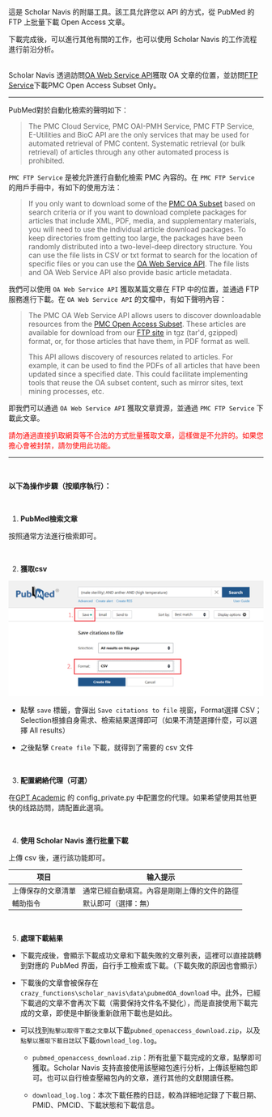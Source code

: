 這是 Scholar Navis 的附屬工具。該工具允許您以 API 的方式，從 PubMed 的 FTP 上批量下載 Open Access 文章。

下載完成後，可以進行其他有關的工作，也可以使用 Scholar Navis 的工作流程進行前沿分析。

<br>Scholar Navis 透過訪問<a href="https://www.ncbi.nlm.nih.gov/pmc/tools/oa-service/" target="_blank">OA Web Service API</a>獲取 OA 文章的位置，並訪問<a href="https://www.ncbi.nlm.nih.gov/pmc/tools/ftp/" target="_blank">FTP Service</a>下載PMC Open Access Subset Only。

---------------------------

PubMed對於自動化檢索的聲明如下：

>  The PMC Cloud Service, PMC OAI-PMH Service, PMC FTP Service, E-Utilities and BioC API are the only services that may be used for automated retrieval of PMC content. Systematic retrieval (or bulk retrieval) of articles through any other automated process is prohibited.

`PMC FTP Service` 是被允許進行自動化檢索 PMC 內容的。在 `PMC FTP Service` 的用戶手冊中，有如下的使用方法：

> If you only want to download some of the [PMC OA Subset](https://www.ncbi.nlm.nih.gov/pmc/tools/openftlist/) based on search criteria or if you want to download complete packages for articles that include XML, PDF, media, and supplementary materials, you will need to use the individual article download packages. To keep directories from getting too large, the packages have been randomly distributed into a two-level-deep directory structure. You can use the file lists in CSV or txt format to search for the location of specific files or you can use the [OA Web Service API](https://www.ncbi.nlm.nih.gov/pmc/tools/oa-service/). The file lists and OA Web Service API also provide basic article metadata.

我們可以使用 `OA Web Service API` 獲取某篇文章在 FTP 中的位置，並通過 FTP 服務進行下載。在 `OA Web Service API` 的文檔中，有如下聲明內容： 

> The PMC OA Web Service API allows users to discover downloadable resources from the [PMC Open Access Subset](https://www.ncbi.nlm.nih.gov/pmc/tools/openftlist/). These articles are available for download from our [FTP site](https://www.ncbi.nlm.nih.gov/pmc/tools/ftp/) in tgz (tar'd, gzipped) format, or, for those articles that have them, in PDF format as well.
> 
> This API allows discovery of resources related to articles. For example, it can be used to find the PDFs of all articles that have been updated since a specified date. This could facilitate implementing tools that reuse the OA subset content, such as mirror sites, text mining processes, etc.  

即我們可以通過 `OA Web Service API` 獲取文章資源，並通過 `PMC FTP Service` 下載此文章。  

<font color=red>請勿通過直接扒取網頁等不合法的方式批量獲取文章，這樣做是不允許的。如果您擔心會被封禁，請勿使用此功能。</font>   

------------

<br>

**以下為操作步驟（按順序執行）：**

<br>

1. **PubMed檢索文章**

按照通常方法進行檢索即可。

<br>

2. **獲取csv**

<img title="PUBMED-CSV" src="img/pubmed.png" alt="" style="zoom:50%;">

- 點擊 `save` 標籤，會彈出 `Save citations to file` 視窗，Format選擇 CSV；Selection根據自身需求、檢索結果選擇即可（如果不清楚選擇什麼，可以選擇 All results）

- 之後點擊 `Create file` 下載，就得到了需要的 csv 文件

<br>

3. **配置網絡代理（可選）**

在<a href="https://github.com/binary-husky/gpt_academic" target="_blank">GPT Academic</a> 的 config_private.py 中配置您的代理。如果希望使用其他更快的线路訪問，請配置此選項。  

<br>

4. **使用 Scholar Navis 進行批量下載**

上傳 csv 後，運行該功能即可。

| 项目        | 输入提示                   |
| --------- | ---------------------- |
| 上傳保存的文章清單 | 通常已經自動填寫。內容是剛剛上傳的文件的路徑 |
| 輔助指令      | 默认即可（選擇：無）             |

<br>

5. **處理下載結果**
- 下載完成後，會顯示下載成功文章和下載失敗的文章列表，這裡可以直接跳轉到對應的 PubMed 界面，自行手工檢索或下載。（下載失敗的原因也會顯示） 

- 下載後的文章會被保存在 `crazy_functions\scholar_navis\data\pubmedOA_download` 中。此外，已經下載過的文章不會再次下載（需要保持文件名不變化），而是直接使用下載完成的文章，即使是中斷後重新啟用下載也是如此。

- 可以找到`點擊以取得下載之文章`以下載`pubmed_openaccess_download.zip`，以及`點擊以獲取下載日誌`以下載`download_log.log`。
  
  - `pubmed_openaccess_download.zip`：所有批量下載完成的文章，點擊即可獲取。Scholar Navis 支持直接使用該壓縮包進行分析，上傳該壓縮包即可。也可以自行檢查壓縮包內的文章，進行其他的文獻閱讀任務。
  
  - `download_log.log`：本次下載任務的日誌，較為詳細地記錄了下載日期、PMID、PMCID、下載狀態和下載信息。
